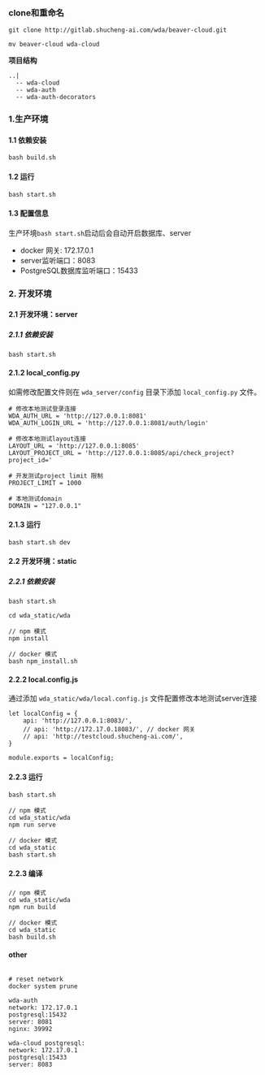 ### clone和重命名

``` 
git clone http://gitlab.shucheng-ai.com/wda/beaver-cloud.git

mv beaver-cloud wda-cloud
```

**项目结构**

``` 
..|
  -- wda-cloud
  -- wda-auth
  -- wda-auth-decorators
```

### 1.生产环境

#### 1.1 依赖安装

``` 
bash build.sh
```

#### 1.2 运行

``` 
bash start.sh
```

#### 1.3 配置信息

生产环境`bash start.sh`启动后会自动开启数据库、server

- docker 网关: 172.17.0.1
- server监听端口：8083
- PostgreSQL数据库监听端口：15433

### 2. 开发环境

#### 2.1 开发环境：server

##### 2.1.1 依赖安装

``` 
bash start.sh
```

#### 2.1.2 local_config.py

如需修改配置文件则在 `wda_server/config` 目录下添加 `local_config.py` 文件。

``` 
# 修改本地测试登录连接
WDA_AUTH_URL = 'http://127.0.0.1:8081'
WDA_AUTH_LOGIN_URL = 'http://127.0.0.1:8081/auth/login'

# 修改本地测试layout连接
LAYOUT_URL = 'http://127.0.0.1:8085'
LAYOUT_PROJECT_URL = 'http://127.0.0.1:8085/api/check_project?project_id='

# 开发测试project limit 限制
PROJECT_LIMIT = 1000

# 本地测试domain
DOMAIN = "127.0.0.1"
```

#### 2.1.3 运行

``` 
bash start.sh dev
```

#### 2.2 开发环境：static

##### 2.2.1 依赖安装

``` 
bash start.sh

cd wda_static/wda

// npm 模式
npm install

// docker 模式
bash npm_install.sh
```

#### 2.2.2 local.config.js

通过添加 `wda_static/wda/local.config.js` 文件配置修改本地测试server连接

``` 
let localConfig = {
    api: 'http://127.0.0.1:8083/',
    // api: 'http://172.17.0.18083/', // docker 网关
    // api: 'http://testcloud.shucheng-ai.com/',
}

module.exports = localConfig;
```

#### 2.2.3 运行

``` 
bash start.sh 

// npm 模式
cd wda_static/wda
npm run serve

// docker 模式
cd wda_static
bash start.sh
```

#### 2.2.3 编译

```
// npm 模式
cd wda_static/wda
npm run build 

// docker 模式
cd wda_static
bash build.sh
```


#### other

``` 

# reset network
docker system prune

wda-auth 
network: 172.17.0.1
postgresql:15432
server: 8081 
nginx: 39992

wda-cloud postgresql:
network: 172.17.0.1
postgresql:15433
server: 8083
```